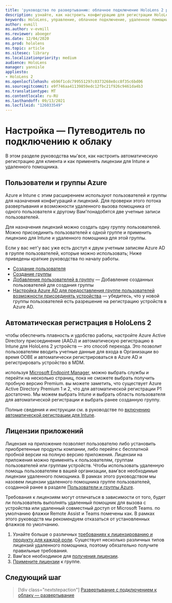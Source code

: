 ```yaml
---
title: 'руководство по развертыванию: облачное подключение HoloLens 2 развертывание в масштабе с помощью удаленного помощника — настройка'
description: узнайте, как настроить конфигурацию для регистрации HoloLens устройств через облачную подключенную сеть в масштабе с помощью удаленного помощника.
keywords: HoloLens, управление, облачное подключение, удаленное помощник, AAD, Azure AD, MDM, управление мобильными устройствами
author: evmill
ms.author: v-evmill
ms.reviewer: aboeger
ms.date: 12/04/2020
ms.prod: hololens
ms.topic: article
ms.sitesec: library
ms.localizationpriority: medium
audience: HoloLens
manager: yannisle
appliesto:
- HoloLens 2
ms.openlocfilehash: eb96f1cdc799551297c0373268e8cc8f35c6bd06
ms.sourcegitcommit: e9f746aa41139859edc12fbc21f926c9461da4b3
ms.translationtype: MT
ms.contentlocale: ru-RU
ms.lasthandoff: 09/13/2021
ms.locfileid: "126033549"
---
```

# <a name="configure---cloud-connected-guide"></a>Настройка — Путеводитель по подключению к облаку

В этом разделе руководства мы&#39;все, как настроить автоматическую регистрацию для клиента и как применять лицензии для Intune и удаленного помощника.

## <a name="azure-users-and-groups"></a>Пользователи и группы Azure

Azure и Intune с этим расширением используют пользователей и группы для назначения конфигураций и лицензий. Для проверки этого потока развертывания и возможности удаленного вызова помощника от одного пользователя к другому Вам&#39;понадобятся две учетные записи пользователей.

Для назначения лицензий можно создать одну группу пользователей. Можно присоединить пользователей к одной группе и применить лицензию для Intune и удаленного помощника для этой группы.

Если у вас нет&#39;у вас уже есть доступ к двум учетным записям Azure AD в группе пользователей, которые можно использовать; Ниже приведены краткие руководства по началу работы.

- [Создание пользователя](/mem/intune/fundamentals/quickstart-create-user)
- [Создание группы](/mem/intune/fundamentals/quickstart-create-group)
- [Добавление пользователей в группу](/azure/active-directory/fundamentals/active-directory-groups-members-azure-portal) — Добавление созданных пользователей для создания группы
- [Настройка Azure AD для предоставления группе пользователей возможности присоединять устройства](/azure/active-directory/devices/azureadjoin-plan#configure-your-device-settings) — убедитесь, что у новой группы пользователей есть разрешение на регистрацию устройств в Azure AD.

## <a name="auto-enrollment-on-hololens-2"></a>Автоматическая регистрация в HoloLens 2

чтобы обеспечить плавность и удобство работы, настройте Azure Active Directory присоединение (AADJ) и автоматическую регистрацию в Intune для HoloLens 2 устройств — это способ перехода. Это позволит пользователям вводить учетные данные для входа в Организации во время OOBE и автоматически регистрироваться в Azure AD и регистрировать устройство в MDM.

используя [Microsoft Endpoint Manager](https://endpoint.microsoft.com/#home), можно выбрать службы и перейти на несколько страниц, пока не сможете выбрать получить пробную версию Premium. вы можете заметить, что существует Azure Active Directory Premium 1 и 2, что для автоматической регистрации P1 достаточно. Мы можем выбрать Intune и выбрать область пользователя для автоматической регистрации и выбрать ранее созданную группу.

Полные сведения и инструкции см. в руководстве по [включению автоматической регистрации для Intune](/mem/intune/enrollment/quickstart-setup-auto-enrollment).

## <a name="application-licenses"></a>Лицензии приложений

Лицензия на приложение позволяет пользователю либо установить приобретенные продукты компании, либо перейти с бесплатной пробной версии на полную версию приложения. Лицензии на приложения можно применять к пользователям, группам пользователей или группам устройств. Чтобы использовать удаленную помощь пользователям в вашей организации, вам&#39;все необходимые лицензии удаленного помощника. В рамках этого руководством мы назовем лицензии удаленного помощника группе пользователей, созданной ранее в разделе [Пользователи и группы Azure](hololens2-cloud-connected-configure.md#azure-users-and-groups).

Требования к лицензиям могут отличаться в зависимости от того, будет ли пользователь выполнять удаленный помощник для вызова с устройства или удаленный совместный доступ от Microsoft Teams. по умолчанию флажки Remote Assist и Teams помечены как. В рамках этого руководств мы рекомендуем отказаться от установленных флажков по умолчанию.

1. Узнайте больше о различных [требованиях к лицензированию и продукту для каждой роли](/dynamics365/mixed-reality/remote-assist/requirements#licensing-and-product-requirements-per-role). Существует несколько различных типов лицензий удаленного помощника, поэтому обязательно получите правильные требования.
2. Вам&#39;все необходимое для [получения лицензии](/dynamics365/mixed-reality/remote-assist/buy-remote-assist).
3. [Примените лицензии](/dynamics365/mixed-reality/remote-assist/deploy-remote-assist) к группе.

## <a name="next-step"></a>Следующий шаг

> [!div class="nextstepaction"]
> [Развертывание с подключением к облаку — развертывание](hololens2-cloud-connected-deploy.md)